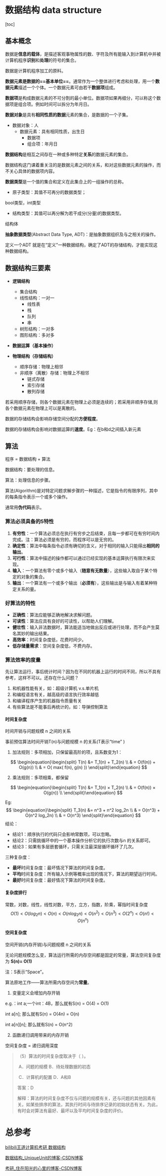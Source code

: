 # 数据结构 data structure

[toc]



## 基本概念

数据是**信息的载体**，是描述客观事物属性的数、字符及所有能输入到计算机中并被计算机程序**识别**和**处理**的符号的集合。

数据是计算机程序加工的原料。



**数据元素是数据的==基本单位==**。通常作为一个整体进行考虑和处理，用一个**数据元素**描述一个个体。一个数据元素可由若干**数据项**组成。

**数据项**是构成数据元素的不可分割的最小单位。数据项如果再细分，可以称这个数据项是组合项。例如时间可以拆分为年月日。

**数据对象**是具有**相同性质的数据**元素的集合，是数据的一个子集。

- 数据对象：人
  - 数据元素：具有相同性质，出生日
    - 数据项
    - 组合项：年月日

**数据结构**是相互之间存在一种或多种特定**关系**的数据元素的集合。

数据结构这门课着重关注的是数据元素之间的关系，和对这些数据元素的操作，而不关心具体的数据项内容。

**数据类型**是一个值的集合和定义在此集合上的一组操作的总称。

- 原子类型：其值不可再分的数据类型；

bool类型，int类型

- 结构类型：其值可以再分解为若干成分(分量)的数据类型。

结构体

**抽象数据类型**(Abstract Data Type, ADT)：是抽象数据组织及与之相关的操作。

定义一个ADT 就是在“定义”一种数据结构，确定了ADT的存储结构，才能实现这种数据结构。

## 数据结构三要素

- **逻辑结构**
  - 集合结构
  - 线性结构：一对一
    - 线性表
    - 栈
    - 队列
    - 串
  - 树形结构：一对多
  - 图形结构：多对多
  
- **数据运算（基本操作）**
- **物理结构（存储结构）**
  - 顺序存储：物理上相邻
  - 非顺序（离散）存储：物理上不相邻
    - 链式存储
    - 索引存储
    - 散列存储

若采用顺序存储，则各个数据元素在物理上必须是连续的；若采用非顺序存储,则各个数据元素在物理上可以是离散的。

数据的存储结构会影响存储空间分配的**方便程度**。

数据的存储结构会影响对数据运算的**速度**。Eg：在b和d之间插入新元素

## 算法

程序 = 数据结构 + 算法

数据结构：要处理的信息。

算法：处理信息的步骤。

算法(Algorithm)是对特定问题求解步骤的一种描述，它是指令的有限序列，其中的每条指令表示一个或多个操作。

通常用**伪代码**表示。

### 算法必须具备的5特性

1. **有穷性**：一个算法必须总在执行有穷步之后结束，且每一步都可在有穷时间内完成。注：算法必须是有穷的，而程序可以是无穷的。
2. **确定性**：算法中每条指令必须有确切的含义，对于相同的输入只能得出**相同的输出**。
3. **可行性**：算法中描述的操作都可以通过已经实现的基本运算执行有限次来实现。
4. **输入**：一个算法有零个或多个输入（**随意有无数量**），这些输入取自于某个特定的对象的集合。
5. **输出**：一个算法有一个或多个输出（**必须有**），这些输出是与输入有着某种特定关系的量。

### 好算法的特性

- **正确性**：算法应能够正确地解决求解问题。
- **可读性**：算法应具有良好的可读性，以帮助人们理解。
- **健壮性**：输入非法数据时，算法能适当地做出反应或进行处理，而不会产生莫名其妙的输出结果。
- **高效率**：时间复杂度低，花费时间少。
- **低存储量需求**：空间复杂度低，不费内存。

### 算法效率的度量

先让算法运行，事后统计时间？因为在不同的机器上运行的时间不同，所以不具有参考，这样不可以。还存在什么问题？

1. 和机器性能有关，如：超级计算机 v.s.单片机
2. 和编程语言有关，越高级的语言执行效率越低
3. 和编译程序产生的机器指令质量有关
4. 有些算法是不能事后再统计的，如：导弹控制算法

#### 时间复杂度

时间开销与问题规模 n 之间的关系

事前预估算法时间开销T(n)与问题规模 n 的关系(T表示“time” )

1. 加法规则：多项相加，只保留最高阶的项，且系数变为1：

$$
\begin{equation}\begin{split} 
T(n) &= T_1(n) + T_2(n) \\
& = O(f(n)) + O(g(n)) \\
& = O( max( f(n), g(n) ))
\end{split}\end{equation}
$$

2. 乘法规则：多项相乘，都保留

$$
\begin{equation}\begin{split} 
T(n) &= T_1(n) × T_2(n) \\
& = O(f(n)) × O(g(n)) \\
\end{split}\end{equation}
$$

Eg: 
$$
\begin{equation}\begin{split} 
T_3(n) &= n^3 + n^2 log_2n \\
& = O(n^3) + O(n^2 log_2n) \\
& = O(n^3)
\end{split}\end{equation}
$$
结论：

- 结论1：顺序执行的代码只会影响常数项，可以忽略。
- 结论2：只需挑循环中的一个基本操作分析它的执行次数与n 的关系即可。
- 结论3：如果有多层嵌套循环，只需关注最深层循环循环了几次。

三种复杂度：

- **最坏**时间复杂度：最坏情况下算法的时间复杂度。
- **平均**时间复杂度：所有输入示例等概率出现的情况下，算法的期望运行时间。
- **最好**时间复杂度：最好情况下算法的时间复杂度。

#### 复杂度排行

常数，对数，线性，线性对数，平方，立方，指数，阶乘，幂指时间复杂度
$$
O(1) <O(log_2n)< O(n) < O(nlog_2n) < O(n^2) <O(n^3)<O(2^n)< O(n!) <O(n^n)
$$

#### 空间复杂度

空间开销(内存开销)与问题规模 n 之间的关系

无论问题规模怎么变，算法运行所需的内存空间都是固定的常量，算法空间复杂度为 **S(n)= O(1)**

注：S表示“Space”。

算法原地工作——算法所需内存空间为**常量**。

1. 变量定义会增加内存开销

e.g.：int a;一个int：4B，那么就有S(n) = O(4) = O(1)

int a[n]; 那么就有S(n) = O(4n) = O(n)

int a[n][n\]; 那么就有S(n) = O(n^2)

2. 函数递归调用带来的内存开销

空间复杂度 = 递归调用深度



>（5）算法的时间复杂度取决于（ ）。
>
>​	A．问题的规模 		B．待处理数据的初态
>
>​	C．计算机的配置 	D．A和B
>
>答案：D
>
>解释：算法的时间复杂度不仅与问题的规模有关，还与问题的其他因素有关。如某些排序的算法，其执行时间与待排序记录的初始状态有关。为此，有时会对算法有最好、最坏以及平均时间复杂度的评价。



# 总参考

[bilibili王道计算机考研 数据结构](https://www.bilibili.com/video/BV1b7411N798)

[数据结构_UniqueUnit的博客-CSDN博客](https://blog.csdn.net/real_fool_/category_10818355.html)

[考研_住在阳光的心里的博客-CSDN博客](https://blog.csdn.net/qq_34438969/category_10960012.html)
